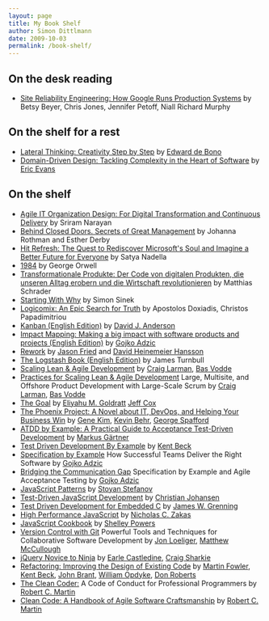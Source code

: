 ```yaml
---
layout: page
title: My Book Shelf
author: Simon Dittlmann
date: 2009-10-03
permalink: /book-shelf/
---
```


## On the desk reading

* [Site Reliability Engineering: How Google Runs Production Systems](http://amzn.to/2rzKkIY) by Betsy Beyer, Chris Jones, Jennifer Petoff, Niall Richard Murphy 

## On the shelf for a rest

* [Lateral Thinking: Creativity Step by Step](http://www.amazon.de/gp/product/B003V1WTLI/ref=as_li_tl?ie=UTF8&camp=1638&creative=19454&creativeASIN=B003V1WTLI&linkCode=as2&tag=simondittl-21&linkId=3I6WQDLFAKL5UUTK) by [Edward de Bono](http://www.amazon.de/s/?_encoding=UTF8&camp=1638&creative=19454&field-author=Edward%20de%20Bono&linkCode=ur2&search-alias=digital-text&site-redirect=de&sort=relevancerank&tag=simondittl-21)
* [Domain-Driven Design: Tackling Complexity in the Heart of Software](http://www.amazon.de/gp/product/B00794TAUG/ref=as_li_qf_sp_asin_il_tl?ie=UTF8&camp=1638&creative=6742&creativeASIN=B00794TAUG&linkCode=as2&tag=simondittl-21&linkId=QPC776ZLZG666ORN) by [Eric Evans](http://www.amazon.de/Eric-Evans/e/B001KDCO2I/ref=ntt_athr_dp_pel_1)

## On the shelf

* [Agile IT Organization Design: For Digital Transformation and Continuous Delivery](http://amzn.to/2lRBH9k) by Sriram Narayan
* [Behind Closed Doors. Secrets of Great Management](http://amzn.to/2Anm7GM) by Johanna Rothman and Esther Derby
* [Hit Refresh: The Quest to Rediscover Microsoft's Soul and Imagine a Better Future for Everyone](http://amzn.to/2lROnw1) by Satya Nadella
* [1984](http://amzn.to/2s2Wz1T) by George Orwell
* [Transformationale Produkte: Der Code von digitalen Produkten, die unseren Alltag erobern und die Wirtschaft revolutionieren](http://amzn.to/2r10BDd) by Matthias Schrader
* [Starting With Why](http://amzn.to/2ah5Bgw) by Simon Sinek
* [Logicomix: An Epic Search for Truth](http://amzn.to/2a746EB) by  Apostolos Doxiadis, Christos Papadimitriou
* [Kanban (English Edition)](http://www.amazon.de/gp/product/B0057H2M70/ref=as_li_qf_sp_asin_il_tl?ie=UTF8&camp=1638&creative=6742&creativeASIN=B0057H2M70&linkCode=as2&tag=simondittl-21&linkId=QHBOIPRZLDYAIEAM) by [David J. Anderson](http://www.amazon.de/David-J.-Anderson/e/B004XUDW58/ref=ntt_athr_dp_pel_1)
* [Impact Mapping: Making a big impact with software products and projects (English Edition)](http://www.amazon.de/gp/product/B009KWDKVA/ref=as_li_tl?ie=UTF8&camp=1638&creative=19454&creativeASIN=B009KWDKVA&linkCode=as2&tag=simondittl-21&linkId=SZUZDHMIKPO4LNAZ) by [Gojko Adzic](http://www.amazon.de/Gojko-Adzic/e/B004P9W8G6/?_encoding=UTF8&camp=1638&creative=19454&linkCode=ur2&site-redirect=de&tag=simondittl-21&linkId=P6D3FQHV435HOXQC)
* [Rework](http://www.amazon.de/gp/product/0307463745/ref=as_li_qf_sp_asin_il_tl?ie=UTF8&camp=1638&creative=6742&creativeASIN=0307463745&linkCode=as2&tag=simondittl-21&linkId=IG3GU4OMMP4R3ETO) by [Jason Fried](http://www.amazon.de/Jason-Fried/e/B002MQ13PQ/ref=dp_byline_cont_book_1) and [David Heinemeier Hansson](http://www.amazon.de/David-Heinemeier-Hansson/e/B001JS19Y8/ref=dp_byline_cont_book_2)
* [The Logstash Book (English Edition)](http://www.amazon.de/gp/product/B00B9JQTCO/ref=as_li_qf_sp_asin_il_tl?ie=UTF8&camp=1638&creative=6742&creativeASIN=B00B9JQTCO&linkCode=as2&tag=simondittl-21&linkId=ZB6DKG2HG5GIHEJZ) by James Turnbull
* [Scaling Lean & Agile Development](http://www.amazon.de/gp/product/B001PBSDIE/ref=as_li_qf_sp_asin_il_tl?ie=UTF8&camp=1638&creative=6742&creativeASIN=B001PBSDIE&linkCode=as2&tag=simondittl-21&linkId=FPPIOHO4G4WZMA73) by [Craig Larman](http://www.amazon.com/Craig-Larman/e/B000APVUN6/ref=dp_byline_cont_book_1), [Bas Vodde](http://www.amazon.com/Bas-Vodde/e/B002BOFWB0/ref=dp_byline_cont_book_2)
* [Practices for Scaling Lean & Agile Development](http://www.amazon.de/gp/product/B0046EDOYU/ref=as_li_qf_sp_asin_il_tl?ie=UTF8&camp=1638&creative=6742&creativeASIN=B0046EDOYU&linkCode=as2&tag=simondittl-21&linkId=R3OGDM42ECNA7QRV)
Large, Multisite, and Offshore Product Development with Large-Scale Scrum by [Craig Larman](http://www.amazon.com/Craig-Larman/e/B000APVUN6/ref=dp_byline_cont_book_1), [Bas Vodde](http://www.amazon.com/Bas-Vodde/e/B002BOFWB0/ref=dp_byline_cont_book_2)
* [The Goal](http://www.amazon.de/gp/product/0884271951/ref=as_li_qf_sp_asin_il_tl?ie=UTF8&camp=1638&creative=6742&creativeASIN=0884271951&linkCode=as2&tag=simondittl-21&linkId=GJTA5USXTZMDZTN5) by [Eliyahu M. Goldratt](http://www.amazon.com/Eliyahu-M.-Goldratt/e/B000APWH4C/ref=dp_byline_cont_book_1) [Jeff Cox](http://www.amazon.com/s/ref=dp_byline_sr_book_2?ie=UTF8&field-author=Jeff+Cox&search-alias=books&text=Jeff+Cox&sort=relevancerank)
* [The Phoenix Project: A Novel about IT, DevOps, and Helping Your Business Win](http://www.amazon.de/gp/product/0988262509/ref=as_li_qf_sp_asin_il_tl?ie=UTF8&camp=1638&creative=6742&creativeASIN=0988262509&linkCode=as2&tag=simondittl-21&linkId=FIE5WWEYMRRHGRW4) by [Gene Kim](http://www.amazon.com/Gene-Kim/e/B00AERCJ9E/ref=dp_byline_cont_book_1), [Kevin Behr](http://www.amazon.com/Kevin-Behr/e/B001JS6SXU/ref=dp_byline_cont_book_2), [George Spafford](http://www.amazon.com/George-Spafford/e/B0034PJ7UC/ref=dp_byline_cont_book_3)
* [ATDD by Example: A Practical Guide to Acceptance Test-Driven Development](http://www.amazon.de/gp/product/B008G1H3EG/ref=as_li_qf_sp_asin_il_tl?ie=UTF8&camp=1638&creative=6742&creativeASIN=B008G1H3EG&linkCode=as2&tag=simondittl-21&linkId=Q4TK3WFJLSUUTLR7) by [Markus Gärtner](http://www.amazon.de/Markus-G%C3%A4rtner/e/B007WCOJ9C/ref=ntt_athr_dp_pel_1)
* [Test Driven Development By Example](http://www.amazon.de/gp/product/0321146530/ref=as_li_qf_sp_asin_il_tl?ie=UTF8&camp=1638&creative=6742&creativeASIN=0321146530&linkCode=as2&tag=simondittl-21&linkId=SVCI56D4P7FE5QL2) by [Kent Beck](http://www.amazon.com/Kent-Beck/e/B000APC0EY/ref=dp_byline_cont_book_1)
* [Specification by Example](http://www.amazon.de/gp/product/1617290084/ref=as_li_qf_sp_asin_il_tl?ie=UTF8&camp=1638&creative=6742&creativeASIN=1617290084&linkCode=as2&tag=simondittl-21&linkId=IM2S7TCRMVAISCEK) How Successful Teams Deliver the Right Software by [Gojko Adzic](http://www.amazon.com/Gojko-Adzic/e/B006WFP38Q/ref=dp_byline_cont_book_1)
* [Bridging the Communication Gap](http://www.amazon.de/gp/product/B008YZ993W/ref=as_li_qf_sp_asin_il_tl?ie=UTF8&camp=1638&creative=6742&creativeASIN=B008YZ993W&linkCode=as2&tag=simondittl-21&linkId=DDMCBJY3NY3NR2YR) Specification by Example and Agile Acceptance Testing by [Gojko Adzic](http://www.amazon.com/Gojko-Adzic/e/B006WFP38Q/ref=dp_byline_cont_book_1)
* [JavaScript Patterns](http://www.amazon.de/gp/product/0596806752/ref=as_li_qf_sp_asin_il_tl?ie=UTF8&camp=1638&creative=6742&creativeASIN=0596806752&linkCode=as2&tag=simondittl-21&linkId=HANHUILRWWWASP2U) by [Stoyan Stefanov](http://www.amazon.com/Stoyan-Stefanov/e/B002BLXYIG/ref=dp_byline_cont_book_1)
* [Test-Driven JavaScript Development](http://www.amazon.de/gp/product/B004519O02/ref=as_li_qf_sp_asin_il_tl?ie=UTF8&camp=1638&creative=6742&creativeASIN=B004519O02&linkCode=as2&tag=simondittl-21&linkId=LNR7LNAXGGET7K6R) by [Christian Johansen](http://www.amazon.com/Christian-Johansen/e/B003WOOQ60/ref=dp_byline_cont_book_1)
* [Test Driven Development for Embedded C](http://www.amazon.de/gp/product/193435662X/ref=as_li_qf_sp_asin_il_tl?ie=UTF8&camp=1638&creative=6742&creativeASIN=193435662X&linkCode=as2&tag=simondittl-21&linkId=W5PJZMMJWFPE5DM4) by [James W. Grenning](http://www.amazon.com/James-W.-Grenning/e/B0064SR62C/ref=dp_byline_cont_book_1)
* [High Performance JavaScript](http://www.amazon.de/gp/product/059680279X/ref=as_li_qf_sp_asin_il_tl?ie=UTF8&camp=1638&creative=6742&creativeASIN=059680279X&linkCode=as2&tag=simondittl-21&linkId=2NHJ6NBOPWDLKG2C) by [Nicholas C. Zakas](http://www.amazon.com/Nicholas-C.-Zakas/e/B001IGUTOC/ref=dp_byline_cont_book_1)
* [JavaScript Cookbook](http://www.amazon.de/gp/product/0596806132/ref=as_li_qf_sp_asin_il_tl?ie=UTF8&camp=1638&creative=6742&creativeASIN=0596806132&linkCode=as2&tag=simondittl-21&linkId=WYUAV3EPKOKQ677C) by [Shelley Powers](http://www.amazon.com/Shelley-Powers/e/B001H6J2CS/ref=dp_byline_cont_book_1)
* [Version Control with Git](http://www.amazon.de/gp/product/1449316387/ref=as_li_qf_sp_asin_il_tl?ie=UTF8&camp=1638&creative=6742&creativeASIN=1449316387&linkCode=as2&tag=simondittl-21&linkId=F437L2LZDT3UDTYF) Powerful Tools and Techniques for Collaborative Software Development by [Jon Loeliger](http://www.amazon.com/Jon-Loeliger/e/B003X0CAK2/ref=dp_byline_cont_book_1), [Matthew McCullough](http://www.amazon.com/Matthew-McCullough/e/B007PY56GW/ref=dp_byline_cont_book_2)
* [jQuery Novice to Ninja](http://www.amazon.de/gp/product/B00BUW9Z1M/ref=as_li_qf_sp_asin_il_tl?ie=UTF8&camp=1638&creative=6742&creativeASIN=B00BUW9Z1M&linkCode=as2&tag=simondittl-21&linkId=7FO3L4JLUYRMW3HL) by [Earle Castledine](http://www.amazon.com/s/ref=dp_byline_sr_book_1?ie=UTF8&field-author=Earle+Castledine&search-alias=books&text=Earle+Castledine&sort=relevancerank), [Craig Sharkie](http://www.amazon.com/s/ref=dp_byline_sr_book_2?ie=UTF8&field-author=Craig+Sharkie&search-alias=books&text=Craig+Sharkie&sort=relevancerank)
* [Refactoring: Improving the Design of Existing Code](http://www.amazon.de/gp/product/0201485672/ref=as_li_qf_sp_asin_il_tl?ie=UTF8&camp=1638&creative=6742&creativeASIN=0201485672&linkCode=as2&tag=simondittl-21&linkId=I6AMCP2R5APDFLZJ) by [Martin Fowler](http://www.amazon.com/Martin-Fowler/e/B000AQ6PGM/ref=dp_byline_cont_book_1), [Kent Beck](http://www.amazon.com/Kent-Beck/e/B000APC0EY/ref=dp_byline_cont_book_2), [John Brant](http://www.amazon.com/s/ref=dp_byline_sr_book_3?ie=UTF8&field-author=John+Brant&search-alias=books&text=John+Brant&sort=relevancerank), [William Opdyke](http://www.amazon.com/s/ref=dp_byline_sr_book_4?ie=UTF8&field-author=William+Opdyke&search-alias=books&text=William+Opdyke&sort=relevancerank), [Don Roberts](http://www.amazon.com/s/ref=dp_byline_sr_book_5?ie=UTF8&field-author=Don+Roberts&search-alias=books&text=Don+Roberts&sort=relevancerank)
* [The Clean Coder:](http://www.amazon.de/gp/product/0137081073/ref=as_li_qf_sp_asin_il_tl?ie=UTF8&camp=1638&creative=6742&creativeASIN=0137081073&linkCode=as2&tag=simondittl-21&linkId=XVMLTMOXWBZYSB2G) A Code of Conduct for Professional Programmers by [Robert C. Martin](http://www.amazon.com/Robert-C.-Martin/e/B000APG87E/ref=dp_byline_cont_book_1)
* [Clean Code: A Handbook of Agile Software Craftsmanship](http://www.amazon.de/gp/product/0132350882/ref=as_li_qf_sp_asin_il_tl?ie=UTF8&camp=1638&creative=6742&creativeASIN=0132350882&linkCode=as2&tag=simondittl-21&linkId=WWDB6FCDU6RR3LXM) by [Robert C. Martin](http://www.amazon.com/Robert-C.-Martin/e/B000APG87E/ref=dp_byline_cont_book_1)
